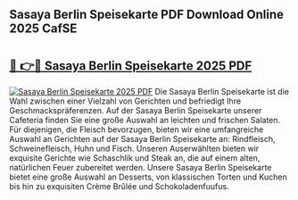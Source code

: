 ## Sasaya Berlin Speisekarte PDF Download Online 2025 CafSE

# <h2><a href="http://gcckf9i.nevu.top/?p=Sasaya+Berlin+Speisekarte">🔗 👉🔴 Sasaya Berlin Speisekarte 2025 PDF</a></h2>

[![Sasaya Berlin Speisekarte 2025 PDF](https://i.imgur.com/dBaPXMq.png)](http://gcckf9i.nevu.top/?p=Sasaya+Berlin+Speisekarte)
Die Sasaya Berlin Speisekarte ist die Wahl zwischen einer Vielzahl von Gerichten und befriedigt Ihre Geschmackspräferenzen. Auf der Sasaya Berlin Speisekarte unserer Cafeteria finden Sie eine große Auswahl an leichten und frischen Salaten. Für diejenigen, die Fleisch bevorzugen, bieten wir eine umfangreiche Auswahl an Gerichten auf der Sasaya Berlin Speisekarte an: Rindfleisch, Schweinefleisch, Huhn und Fisch. Unseren Auserwählten bieten wir exquisite Gerichte wie Schaschlik und Steak an, die auf einem alten, natürlichen Feuer zubereitet werden. Unsere Sasaya Berlin Speisekarte bietet eine große Auswahl an Desserts, von klassischen Torten und Kuchen bis hin zu exquisiten Crème Brûlée und Schokoladenfuufus.
